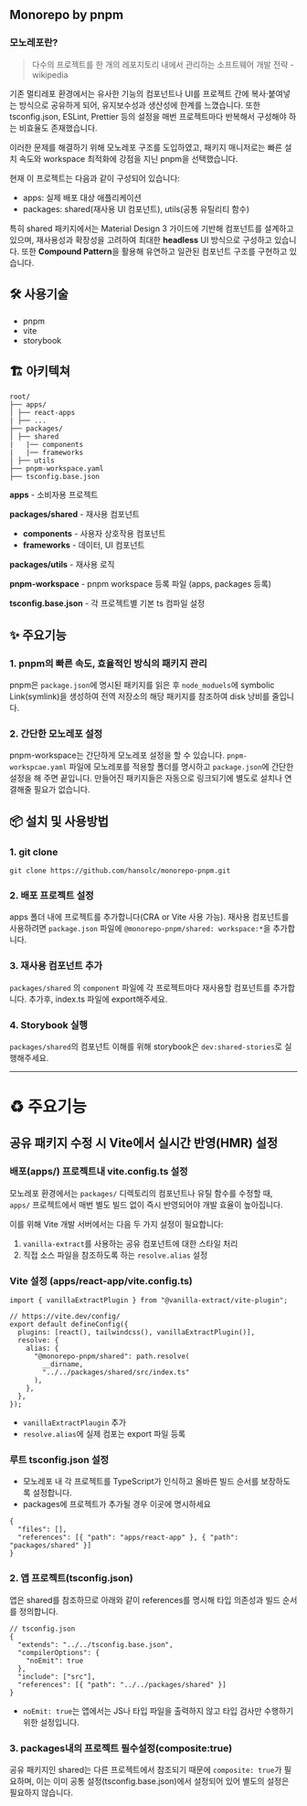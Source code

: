## Monorepo by pnpm

### 모노레포란?

> 다수의 프로젝트를 한 개의 레포지토리 내에서 관리하는 소프트웨어 개발 전략 - wikipedia

기존 멀티레포 환경에서는 유사한 기능의 컴포넌트나 UI를 프로젝트 간에 복사·붙여넣는 방식으로 공유하게 되어, 유지보수성과 생산성에 한계를 느꼈습니다. 또한 tsconfig.json, ESLint, Prettier 등의 설정을 매번 프로젝트마다 반복해서 구성해야 하는 비효율도 존재했습니다.

이러한 문제를 해결하기 위해 모노레포 구조를 도입하였고, 패키지 매니저로는 빠른 설치 속도와 workspace 최적화에 강점을 지닌 pnpm을 선택했습니다.

현재 이 프로젝트는 다음과 같이 구성되어 있습니다:

- apps: 실제 배포 대상 애플리케이션
- packages: shared(재사용 UI 컴포넌트), utils(공통 유틸리티 함수)

특히 shared 패키지에서는 Material Design 3 가이드에 기반해 컴포넌트를 설계하고 있으며, 재사용성과 확장성을 고려하여 최대한 **headless** UI 방식으로 구성하고 있습니다. 또한 **Compound Pattern**을 활용해 유연하고 일관된 컴포넌트 구조를 구현하고 있습니다.

## 🛠️ 사용기술

- pnpm
- vite
- storybook

## 🏗️ 아키텍쳐

```
root/
├── apps/
│ ├── react-apps
| ├── ...
├── packages/
│ ├── shared
|   |── components
|   |── frameworks
│ ├── utils
├── pnpm-workspace.yaml
├── tsconfig.base.json
```

**apps** - 소비자용 프로젝트

**packages/shared** - 재사용 컴포넌트

- **components** - 사용자 상호작용 컴포넌트
- **frameworks** - 데이터, UI 컴포넌트

**packages/utils** - 재사용 로직

**pnpm-workspace** - pnpm workspace 등록 파일 (apps, packages 등록)

**tsconfig.base.json** - 각 프로젝트별 기본 ts 컴파일 설정

## ✨ 주요기능

### 1. pnpm의 빠른 속도, 효율적인 방식의 패키지 관리

pnpm은 `package.json`에 명시된 패키지를 읽은 후 `node_moduels`에 symbolic Link(symlink)을 생성하여 전역 저장소의 해당 패키지를 참조하여 disk 낭비를 줄입니다.

### 2. 간단한 모노레포 설정

pnpm-workspace는 간단하게 모노레포 설정을 할 수 있습니다. `pnpm-workspcae.yaml` 파일에 모노레포를 적용할 폴더를 명시하고 `package.json`에 간단한 설정을 해 주면 끝입니다. 만들어진 패키지들은 자동으로 링크되기에 별도로 설치나 연결해줄 필요가 없습니다.

## 📦 설치 및 사용방법

### 1. git clone

```
git clone https://github.com/hansolc/monorepo-pnpm.git
```

### 2. 배포 프로젝트 설정

apps 폴더 내에 프로젝트를 추가합니다(CRA or Vite 사용 가능). 재사용 컴포넌트를 사용하려면 `package.json` 파일에 `@monorepo-pnpm/shared: workspace:*`을 추가합니다.

### 3. 재사용 컴포넌트 추가

`packages/shared` 의 `component` 파일에 각 프로젝트마다 재사용할 컴포넌트를 추가합니다. 추가후, index.ts 파일에 export해주세요.

### 4. Storybook 실행

`packages/shared`의 컴포넌트 이해를 위해 storybook은 `dev:shared-stories`로 실행해주세요.

---

# ♻️ 주요기능

## 공유 패키지 수정 시 Vite에서 실시간 반영(HMR) 설정

### 배포(apps/) 프로젝트내 vite.config.ts 설정

모노레포 환경에서는 `packages/` 디렉토리의 컴포넌트나 유틸 함수를 수정할 때,  
`apps/` 프로젝트에서 매번 별도 빌드 없이 즉시 반영되어야 개발 효율이 높아집니다.

이를 위해 Vite 개발 서버에서는 다음 두 가지 설정이 필요합니다:

1. `vanilla-extract`를 사용하는 공유 컴포넌트에 대한 스타일 처리
2. 직접 소스 파일을 참조하도록 하는 `resolve.alias` 설정

### Vite 설정 (apps/react-app/vite.config.ts)

```
import { vanillaExtractPlugin } from "@vanilla-extract/vite-plugin";

// https://vite.dev/config/
export default defineConfig({
  plugins: [react(), tailwindcss(), vanillaExtractPlugin()],
  resolve: {
    alias: {
      "@monorepo-pnpm/shared": path.resolve(
        __dirname,
        "../../packages/shared/src/index.ts"
      ),
    },
  },
});

```

- `vanillaExtractPlaugin` 추가
- `resolve.alias`에 실제 컴포는 export 파일 등록

### 루트 tsconfig.json 설정

- 모노레포 내 각 프로젝트를 TypeScript가 인식하고 올바른 빌드 순서를 보장하도록 설정합니다.
- packages에 프로젝트가 추가될 경우 이곳에 명시하세요

```
{
  "files": [],
  "references": [{ "path": "apps/react-app" }, { "path": "packages/shared" }]
}
```

### 2. 앱 프로젝트(tsconfig.json)

앱은 shared를 참조하므로 아래와 같이 references를 명시해 타입 의존성과 빌드 순서를 정의합니다.

```
// tsconfig.json
{
  "extends": "../../tsconfig.base.json",
  "compilerOptions": {
    "noEmit": true
  },
  "include": ["src"],
  "references": [{ "path": "../../packages/shared" }]
}
```

- `noEmit: true`는 앱에서는 JS나 타입 파일을 출력하지 않고 타입 검사만 수행하기 위한 설정입니다.

### 3. packages내의 프로젝트 필수설정(composite:true)

공유 패키지인 shared는 다른 프로젝트에서 참조되기 때문에 `composite: true`가 필요하며,
이는 이미 공통 설정(tsconfig.base.json)에서 설정되어 있어 별도의 설정은 필요하지 않습니다.
